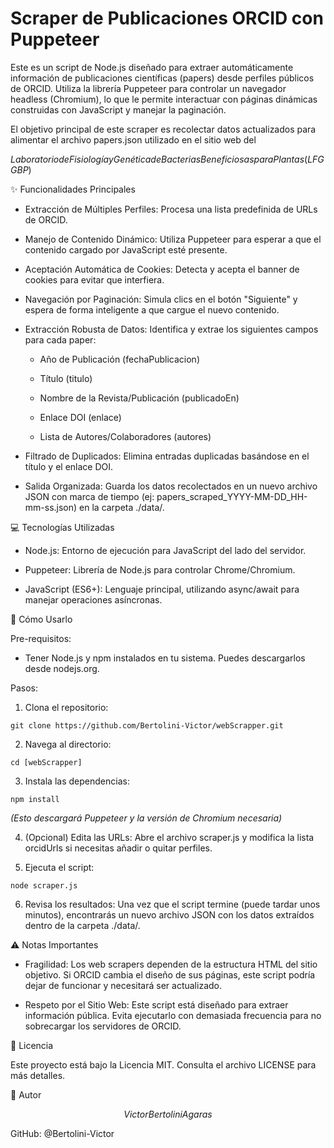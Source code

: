 # Scraper de Publicaciones ORCID con Puppeteer

Este es un script de Node.js diseñado para extraer automáticamente información de publicaciones científicas (papers) desde perfiles públicos de ORCID. Utiliza la librería Puppeteer para controlar un navegador headless (Chromium), lo que le permite interactuar con páginas dinámicas construidas con JavaScript y manejar la paginación.

El objetivo principal de este scraper es recolectar datos actualizados para alimentar el archivo papers.json utilizado en el sitio web del 

$Laboratorio de Fisiología y Genética de Bacterias Beneficiosas para Plantas (LFGGBP)$


✨ Funcionalidades Principales

* Extracción de Múltiples Perfiles: Procesa una lista predefinida de URLs de ORCID.

* Manejo de Contenido Dinámico: Utiliza Puppeteer para esperar a que el contenido cargado por JavaScript esté presente.

* Aceptación Automática de Cookies: Detecta y acepta el banner de cookies para evitar que interfiera.

* Navegación por Paginación: Simula clics en el botón "Siguiente" y espera de forma inteligente a que cargue el nuevo contenido.

* Extracción Robusta de Datos: Identifica y extrae los siguientes campos para cada paper:

     * Año de Publicación (fechaPublicacion)

     * Título (titulo)

     * Nombre de la Revista/Publicación (publicadoEn)

     * Enlace DOI (enlace)

     * Lista de Autores/Colaboradores (autores)

* Filtrado de Duplicados: Elimina entradas duplicadas basándose en el título y el enlace DOI.

* Salida Organizada: Guarda los datos recolectados en un nuevo archivo JSON con marca de tiempo (ej: papers_scraped_YYYY-MM-DD_HH-mm-ss.json) en la carpeta ./data/.

💻 Tecnologías Utilizadas

* Node.js: Entorno de ejecución para JavaScript del lado del servidor.

* Puppeteer: Librería de Node.js para controlar Chrome/Chromium.

* JavaScript (ES6+): Lenguaje principal, utilizando async/await para manejar operaciones asíncronas.

🚀 Cómo Usarlo

Pre-requisitos:

* Tener Node.js y npm instalados en tu sistema. Puedes descargarlos desde nodejs.org.

Pasos:

1. Clona el repositorio:
~~~
git clone https://github.com/Bertolini-Victor/webScrapper.git
~~~

2. Navega al directorio:
~~~
cd [webScrapper]
~~~

3. Instala las dependencias:
~~~
npm install
~~~

*(Esto descargará Puppeteer y la versión de Chromium necesaria)*

4. (Opcional) Edita las URLs: Abre el archivo scraper.js y modifica la lista orcidUrls si necesitas añadir o quitar perfiles.

5. Ejecuta el script:
~~~
node scraper.js
~~~

6. Revisa los resultados: Una vez que el script termine (puede tardar unos minutos), encontrarás un nuevo archivo JSON con los datos extraídos dentro de la carpeta ./data/.

⚠️ Notas Importantes

* Fragilidad: Los web scrapers dependen de la estructura HTML del sitio objetivo. Si ORCID cambia el diseño de sus páginas, este script podría dejar de funcionar y necesitará ser actualizado.

* Respeto por el Sitio Web: Este script está diseñado para extraer información pública. Evita ejecutarlo con demasiada frecuencia para no sobrecargar los servidores de ORCID.

📄 Licencia

Este proyecto está bajo la Licencia MIT. Consulta el archivo LICENSE para más detalles.

👤 Autor

$$Victor Bertolini Agaras$$

GitHub: @Bertolini-Victor
